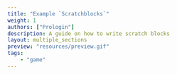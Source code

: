 ```yaml
---
title: "Example `Scratchblocks`"
weight: 1
authors: ["Prologin"]
description: A guide on how to write scratch blocks
layout: multiple_sections
preview: "resources/preview.gif"
tags: 
    - "game"
---
```

